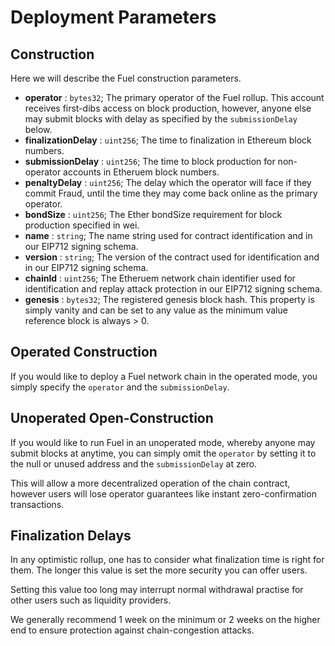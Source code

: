 Deployment Parameters
===

Construction
---

Here we will describe the Fuel construction parameters.

- **operator** : `bytes32`; The primary operator of the Fuel rollup. This account receives first-dibs access on block production, however, anyone else may submit blocks with delay as specified by the `submissionDelay` below.
- **finalizationDelay** : `uint256`; The time to finalization in Ethereum block numbers.
- **submissionDelay** : `uint256`; The time to block production for non-operator accounts in Etheruem block numbers.
- **penaltyDelay** : `uint256`; The delay which the operator will face if they commit Fraud, until the time they may come back online as the primary operator.
- **bondSize** : `uint256`; The Ether bondSize requirement for block production specified in wei.
- **name** : `string`; The name string used for contract identification and in our EIP712 signing schema.
- **version** : `string`; The version of the contract used for identification and in our EIP712 signing schema.
- **chainId** : `uint256`; The Etheruem network chain identifier used for identification and replay attack protection in our EIP712 signing schema.
- **genesis** : `bytes32`; The registered genesis block hash. This property is simply vanity and can be set to any value as the minimum value reference block is always > 0.

Operated Construction
---
If you would like to deploy a Fuel network chain in the operated mode, you simply specify the `operator` and the `submissionDelay`.

Unoperated Open-Construction
---
If you would like to run Fuel in an unoperated mode, whereby anyone may submit blocks at anytime, you can simply omit the `operator` by setting it to the null or unused address and the `submissionDelay` at zero.

This will allow a more decentralized operation of the chain contract, however users will lose operator guarantees like instant zero-confirmation transactions.

Finalization Delays
---
In any optimistic rollup, one has to consider what finalization time is right for them. The longer this value is set the more security you can offer users.

Setting this value too long may interrupt normal withdrawal practise for other users such as liquidity providers.

We generally recommend 1 week on the minimum or 2 weeks on the higher end to ensure protection against chain-congestion attacks.
